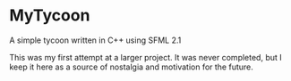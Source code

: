 # MyTycoon
A simple tycoon written in C++ using SFML 2.1

This was my first attempt at a larger project. It was never completed, but I keep it here as a source of nostalgia and motivation for the future. 
